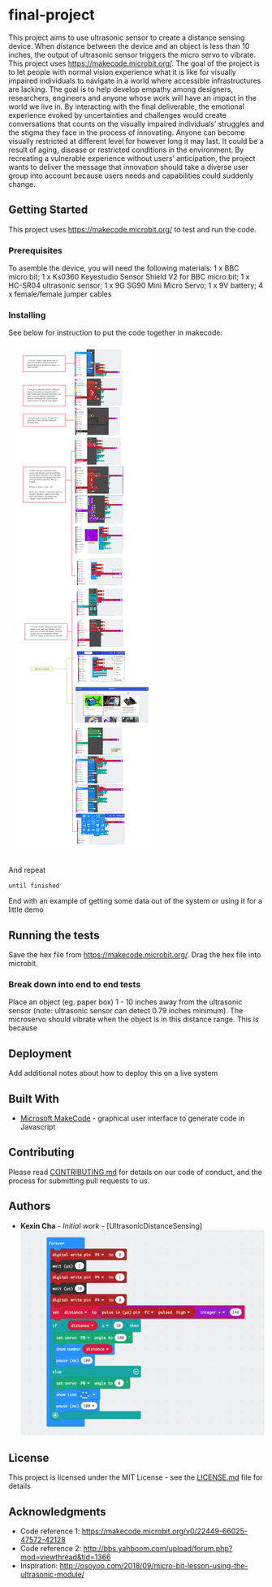 # final-project

This project aims to use ultrasonic sensor to create a distance sensing device. When distance between the device and an object is less than 10 inches, the output of ultrasonic sensor triggers the micro servo to vibrate. This project uses https://makecode.microbit.org/. The goal of the project is to let people with normal vision experience what it is like for visually impaired individuals to navigate in a world where accessible infrastructures are lacking. The goal is to help develop empathy among designers, researchers, engineers and anyone whose work will have an impact in the world we live in. By interacting with the final deliverable, the emotional experience evoked by uncertainties and challenges would create conversations that counts on the visually impaired individuals’ struggles and the stigma they face in the process of innovating. Anyone can become visually restricted at different level for however long it may last. It could be a result of aging, disease or restricted conditions in the environment. By recreating a vulnerable experience without users’ anticipation, the project wants to deliver the message that innovation should take a diverse user group into account because users needs and capabilities could suddenly change.

## Getting Started

This project uses https://makecode.microbit.org/ to test and run the code.

### Prerequisites

To asemble the device, you will need the following materials: 1 x BBC micro:bit; 1 x Ks0360 Keyestudio Sensor Shield V2 for BBC micro:bit; 1 x HC-SR04 ultrasonic sensor; 1 x 9G SG90 Mini Micro Servo; 1 x 9V battery; 4 x female/female jumper cables

### Installing

See below for instruction to put the code together in makecode: 
![alt text](https://github.com/kxcha/final-project/blob/master/makecode_instruction.png)

And repeat

```
until finished
```

End with an example of getting some data out of the system or using it for a little demo

## Running the tests
Save the hex file from https://makecode.microbit.org/. Drag the hex file into microbit. 

### Break down into end to end tests
Place an object (eg. paper box) 1 - 10 inches away from the ultrasonic sensor (note: ultrasonic sensor can detect 0.79 inches minimum). The microservo should vibrate when the object is in this distance range. This is because 

## Deployment

Add additional notes about how to deploy this on a live system

## Built With

* [Microsoft MakeCode](https://makecode.microbit.org/) - graphical user interface to generate code in Javascript

## Contributing

Please read [CONTRIBUTING.md](https://gist.github.com/PurpleBooth/b24679402957c63ec426) for details on our code of conduct, and the process for submitting pull requests to us.

## Authors
* **Kexin Cha** - *Initial work* - [UltrasonicDistanceSensing]![alt text](https://github.com/kxcha/final-project/blob/master/final_makecode.png)

## License

This project is licensed under the MIT License - see the [LICENSE.md](LICENSE.md) file for details

## Acknowledgments

* Code reference 1: https://makecode.microbit.org/v0/22449-66025-47572-42128
* Code reference 2: http://bbs.yahboom.com/upload/forum.php?mod=viewthread&tid=1366
* Inspiration: http://osoyoo.com/2018/09/micro-bit-lesson-using-the-ultrasonic-module/

